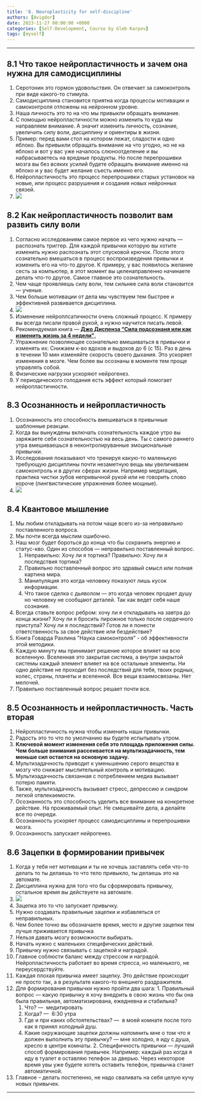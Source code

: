 ```yaml
---
title: '8. Neuroplasticity for self-discipline'
authors: [Avigdor]
date: 2023-11-27 00:00:00 +0000
categories: [Self-Development, Course by Gleb Karpov]
tags: [myself]
---
```





___
## 8.1 Что такое нейропластичность и зачем она нужна для самодисциплины
1.  Серотонин это гормон удовольствия. Он отвечает за самоконтроль при виде какого-то стимула.
2.  Самодисциплина становится приятна когда процессы мотивации и самоконтроля отложены на нейронном уровне.
2.  Наша личность это то на что мы привыкли обращать внимание.
3.  С помощью нейропластичности можно изменить то куда мы направляем внимание. А значит изменить личность, сознание, увеличить силу воли, дисциплину и ориентиры в жизни.
4.  Пример: перед вами стол на котором лежат, сладости и одно яблоко. Вы привыкли обращать внимание на что угодно, но не на яблоко и вот у вас уже началось слюноотделение и вы набрасываетесь на вредные продукты. Но после перепрошивки мозга вы без всяких усилий будете обращать внимание именно на яблоко и у вас будет желание съесть именно его.
5.  Нейропластичность это процесс перепрошивки старых установок на новые, или процесс разрушения и создания новых нейронных связей.
6.  ![](/images_for_course_by_gleb_Karpov/Neyroplas.png)
## 8.2 Как нейропластичность позволит вам развить силу воли
1.  Согласно исследованиям самое первое из чего нужно начать — распознать триггер. Для каждой привычки которую вы хотите изменить нужно распознать этот спусковой крючок. После этого сознательно вмешаться в процесс воспроизведения привычки и изменить его на что-то другое. К примеру, у вас появилось желание сесть за компьютер, в этот момент вы целенаправленно начинаете делать что-то другое. Самое главное это сознательность.
2.  Чем чаще проявляешь силу воли, тем сильнее сила воли становится — ученые.
3.  Чем больше мотивации от дела мы чувствуем тем быстрее и эффективней развивается дисциплина.
4.  ![](/images_for_course_by_gleb_Karpov/kakrazvit.png)
5.  Изменение нейроплсатичности очень сложный процесс. К примеру вы всегда писали правой рукой, а нужно научится писать левой.
6.  Рекомендуемая книга — [**Джо Диспенза “Сила подсознаня или как изменить жизнь за 4 недели"**.](https://www.evernote.com/shard/s35/sh/9d26c5c7-4099-4ea1-80ad-9e0d8152e96e/10f68d4c73c4efd1/res/d99a2068-6538-4a0c-b6aa-8b933414ba0e)
7.  Упражнение позволяющее сознательно вмешиваться в привычки и изменять их: Снижаем к-во вдохов и выдохов до 6 (с 15). Раз в день в течении 10 мин изменяйте скорость своего дыхания. Это ускоряет изменения в мозге. Чем более вы осознаны в моменте тем проще управлять собой. 
8. Физические нагрузки ускоряют нейрогенез. 
9. У периодического голодания есть эффект который помогает нейропластичности.
## 8.3 Осознанность и нейропластичность
1.  Осознанность это способность вмешиваться в привычные шаблонные реакции.
2.  Когда вы вынуждены включать сознательность каждое утро вы заряжаете себя сознательностью на весь день. Ты с самого раннего утра вмешиваешься в неконтролируванные эмоциональные привычки.
3.  Исследования показывают что тренируя какую-то маленькую требующую дисциплины почти незаметную вещь мы увеличиваем самоконтроль и в других сферах жизни. Например медитация, практика чистки зубов непривычной рукой или не говорить слово короче (лингвистические упражнения более мощные).
4.  ![](/images_for_course_by_gleb_Karpov/ososnanand.png)
## 8.4 Квантовое мышление
1.  Мы любим откладывать на потом чаще всего из-за неправильно поставленного вопроса.
2.  Мы почти всегда мыслим ошибочно.
3.  Наш мозг будет бороться до конца что бы сохранить энергию и статус-кво. Один из способов — неправильно поставленный вопрос.
    1.  Неправильно: Хочу ли я тортика? Правильно: Хочу ли я последствия тортика?
    2.  Правильно поставленный вопрос это здравый смысл или полная картина мира. 
    3.  Манипуляция это когда человеку показуют лишь кусок информации.
    4.  Что такое сделка с дьяволом — это когда человек продает душу но человеку не сообщают деталей. Так как ведет себя наше сознание.
4.  Всегда ставьте вопрос ребром: хочу ли я откладывать на завтра до конца жизни? Хочу ли я бросить пирожное только после сердечного приступа? Хочу ли я последствий? Готов ли я понести ответственность за свое действие или бездействие?
5.  Книга Говарда Рахлина "Наука самоконтроля" - об эффективности этой методики.
6.  Каждую минуту мы принимает решение которое влияет на всю вселенную.  Вселенная это закрытая система, а внутри закрытой системы каждый элемент влияет на все остальные элементы. Ни одно действие не проходит без последствий для тебя, твоих родных, колес, страны, планеты и вселенной. Все вещи взаимосвязаны. Нет мелочей.
7.  Правильно поставленный вопрос решает почти все.
## 8.5 Осознанность и нейропластичность. Часть вторая
1.  Нейропластичность нужна чтобы изменить наши привычки.
2.  Радость это то что по умолчанию вы будете испытывать утром.
3.  **Ключевой момент изменения себя это площадь приложения силы. Чем больше внимания рассеивается на мультизадачность, тем меньше сил остается на основную задачу.**
4.  Мультизадачность приводит к уменьшению серого вещества в мозгу что снижает мыслительный контроль и мотивацию. 
5.  Мультизадачность связанная с потреблением медиа вызывает потерю памяти. 
6.  Также, мультизадачность вызывает стресс, депрессию и синдром легкой отвлекаемости. 
7.  Осознанность это способность уделить все внимание на конкретное действие. На проживаемый опыт. Не смешивайте дела, а делайте все по очереди.
8.  Осознанность ускоряет процесс самодисциплины и перепрошивки мозга.
9.  Осознанность запускает нейрогенез.
## 8.6 Зацепки в формировании привычек
1.  Когда у тебя нет мотивации и ты не хочешь заставлять себя что-то делать то ты делаешь то что тело привыкло, ты делаешь это на автомате.
2.  Дисциплина нужна для того что бы сформировать привычку, остальное время вы действуете на автомате.
3. ![](/images_for_course_by_gleb_Karpov/8t.png)
4.  Зацепка это то что запускает привычку.
5.  Нужно создавать правильные зацепки и избавляться от неправильных.
6.  Чем более точно вы обозначаете время, место и другие зацепки тем лучше приживается привычка
7.  Нельзя давать мозгу возможности выбирать.
8.  Начать нужно с маленьких специфических действий.
9.  Привычку нужно связывать с зацепкой и наградой.
10.  Главное соблюсти баланс между стрессом и наградой. Нейропластичность работает во время стресса, но маленького, не переусердствуйте.
11.  Каждая плохая привычка имеет зацепку. Это действие происходит не просто так, а в результате какого-то внешнего раздражителя.
12.  Для формирования привычки нужно пройти два шага:
    1.  Правильный вопрос — какую привычку я хочу внедрить в свою жизнь что бы она была правильная, автоматизирована, ежедневна и стабильна?
        1.  Что? —  медитировать
        2.  Когда? —  6:30 утра
        3.  Где и при каких обстоятельствах? —  в моей комнате после того как я принял холодный душ.
        4.  Какие окружающие зацепки должны напомнить мне о том что я должен выполнить эту привычку? — мне холодно, я иду с душа, кресло в центре комнаты.
    2.  Специфичность привычки — лучший способ формирования привычек. Например: каждый раз когда я иду в туалет я оставляю телефон за дверью. Через некоторое время увы уже будете хотеть оставить телефон, привычка станет автоматичной.
13. Главное – делать постепенно, не надо сваливать на себя целую кучу новых привычек.
---

